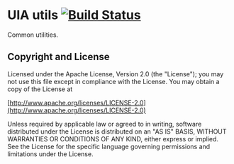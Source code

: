 UIA utils
[![Build Status](https://travis-ci.org/gazer2kanlin/uia.utils4j.svg?branch=master)](https://travis-ci.org/gazer2kanlin/uia.utils4j)
================

Common utilities.

## Copyright and License

Licensed under the Apache License, Version 2.0 (the "License");
you may not use this file except in compliance with the License.
You may obtain a copy of the License at

[http://www.apache.org/licenses/LICENSE-2.0](http://www.apache.org/licenses/LICENSE-2.0)

Unless required by applicable law or agreed to in writing, software
distributed under the License is distributed on an "AS IS" BASIS,
WITHOUT WARRANTIES OR CONDITIONS OF ANY KIND, either express or implied.
See the License for the specific language governing permissions and
limitations under the License.
